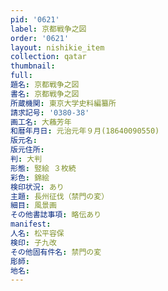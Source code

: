 ```yaml
---
pid: '0621'
label: 京都戦争之図
order: '0621'
layout: nishikie_item
collection: qatar
thumbnail: 
full: 
題名: 京都戦争之図
書名: 京都戦争之図
所蔵機関: 東京大学史料編纂所
請求記号: '0380-38'
画工名: 大蘓芳年
和暦年月日: 元治元年９月(18640090550)
版元名: 
版元住所: 
判: 大判
形態: 竪絵 ３枚続
彩色: 錦絵
検印状況: あり
主題: 長州征伐（禁門の変）
細目: 風景画
その他書誌事項: 略伝あり
manifest: 
人名: 松平容保
検印: 子九改
その他固有件名: 禁門の変
彫師: 
地名: 
---
```

